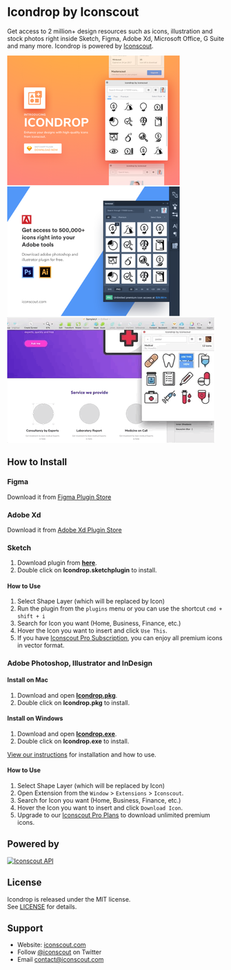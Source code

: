 # Icondrop by Iconscout
Get access to 2 million+ design resources such as icons, illustration and stock photos right inside Sketch, Figma, Adobe Xd, Microsoft Office, G Suite and many more. Icondrop is powered by [Iconscout](https://iconscout.com/?utm_source=icondrop).

<a href="https://iconscout.com/icondrop?utm_source=icondrop">
	<img src="Icondrop-sketch-cover.png?raw=true" alt="Icondrop Sketch Plugin by Iconscout" width="400" /><img src="Icondrop-adobe-cover.png?raw=true" alt="Icondrop Adobe Plugin by Iconscout" width="400" />
</a>

<a href="https://iconscout.com/icondrop?utm_source=icondrop">
	<img src="Icondrop.gif?raw=true" alt="Icondrop Sketch Plugin by Iconscout" width="480" />
</a>

## How to Install
### Figma
Download it from [Figma Plugin Store](https://www.figma.com/c/plugin/744098704933821409/Iconscout)

### Adobe Xd
Download it from [Adobe Xd Plugin Store](https://xd.adobelanding.com/en/xd-plugin-download/?name=570d8b62)

### Sketch
1. Download plugin from **[here](https://github.com/Iconscout/icondrop/releases)**.
2. Double click on **Icondrop.sketchplugin** to install.  

#### How to Use
1. Select Shape Layer (which will be replaced by Icon)
2. Run the plugin from the `plugins` menu or you can use the shortcut `cmd + shift + i`
3. Search for Icon you want (Home, Business, Finance, etc.)
4. Hover the Icon you want to insert and click `Use This`.
5. If you have <a href="https://iconscout.com/plans-and-pricing?code=GITHUB80&utm_source=github&utm_medium=icondrop&utm_campaign=GITHUB80">Iconscout Pro Subscription</a>, you can enjoy all premium icons in vector format.

### Adobe Photoshop, Illustrator and InDesign
#### Install on Mac
1. Download and open **[Icondrop.pkg](https://github.com/Iconscout/icondrop/releases)**.
2. Double click on **Icondrop.pkg** to install.  

#### Install on Windows
1. Download and open **[Icondrop.exe](https://github.com/Iconscout/icondrop/releases)**.
2. Double click on **Icondrop.exe** to install.  

<a href="https://iconscout.com/blog/icondrop-how-to-install-and-use/?utm_source=github">View our instructions</a> for installation and how to use.

#### How to Use
1. Select Shape Layer (which will be replaced by Icon)
2. Open Extension from the `Window` > `Extensions` > `Iconscout`.
3. Search for Icon you want (Home, Business, Finance, etc.)
4. Hover the Icon you want to insert and click `Download Icon`.
5. Upgrade to our <a href="https://iconscout.com/plans-and-pricing?code=GITHUB80&utm_source=github&utm_medium=icondrop&utm_campaign=GITHUB80">Iconscout Pro Plans</a> to download unlimited premium icons.

## Powered by
<a href="https://iconscout.com/?utm_source=icondrop">
	<img height="40" src="https://iconscout.com/assets/images/iconscout-logo.svg" alt="Iconscout API" title="Iconscout API" />
</a>

## License
Icondrop is released under the MIT license.  
See [LICENSE](https://github.com/Iconscout/icondrop/blob/master/LICENSE/) for details.

## Support 
* Website: [iconscout.com](https://iconscout.com/?utm_source=icondrop)
* Follow [@iconscout](http://twitter.com/iconscout) on Twitter
* Email <contact@iconscout.com>

